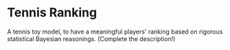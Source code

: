 # Tennis Ranking
A tennis toy model, to have a meaningful players' ranking based on rigorous statistical Bayesian reasonings. 
(Complete the description!)